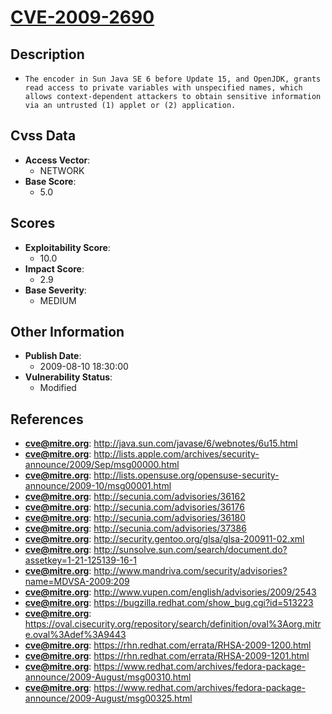 
# [CVE-2009-2690](https://cve.mitre.org/cgi-bin/cvename.cgi?name=CVE-2009-2690)

## Description

- `The encoder in Sun Java SE 6 before Update 15, and OpenJDK, grants read access to private variables with unspecified names, which allows context-dependent attackers to obtain sensitive information via an untrusted (1) applet or (2) application.`

## Cvss Data

- **Access Vector**:
  - NETWORK
- **Base Score**:
  - 5.0

## Scores

- **Exploitability Score**:
  - 10.0
- **Impact Score**:
  - 2.9
- **Base Severity**:
  - MEDIUM

## Other Information

- **Publish Date**:
  - 2009-08-10 18:30:00
- **Vulnerability Status**:
  - Modified

## References

- **cve@mitre.org**: http://java.sun.com/javase/6/webnotes/6u15.html
- **cve@mitre.org**: http://lists.apple.com/archives/security-announce/2009/Sep/msg00000.html
- **cve@mitre.org**: http://lists.opensuse.org/opensuse-security-announce/2009-10/msg00001.html
- **cve@mitre.org**: http://secunia.com/advisories/36162
- **cve@mitre.org**: http://secunia.com/advisories/36176
- **cve@mitre.org**: http://secunia.com/advisories/36180
- **cve@mitre.org**: http://secunia.com/advisories/37386
- **cve@mitre.org**: http://security.gentoo.org/glsa/glsa-200911-02.xml
- **cve@mitre.org**: http://sunsolve.sun.com/search/document.do?assetkey=1-21-125139-16-1
- **cve@mitre.org**: http://www.mandriva.com/security/advisories?name=MDVSA-2009:209
- **cve@mitre.org**: http://www.vupen.com/english/advisories/2009/2543
- **cve@mitre.org**: https://bugzilla.redhat.com/show_bug.cgi?id=513223
- **cve@mitre.org**: https://oval.cisecurity.org/repository/search/definition/oval%3Aorg.mitre.oval%3Adef%3A9443
- **cve@mitre.org**: https://rhn.redhat.com/errata/RHSA-2009-1200.html
- **cve@mitre.org**: https://rhn.redhat.com/errata/RHSA-2009-1201.html
- **cve@mitre.org**: https://www.redhat.com/archives/fedora-package-announce/2009-August/msg00310.html
- **cve@mitre.org**: https://www.redhat.com/archives/fedora-package-announce/2009-August/msg00325.html
